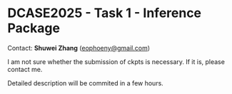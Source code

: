 # DCASE2025 - Task 1 - Inference Package

Contact: **Shuwei Zhang** (eophoeny@gmail.com)

I am not sure whether the submission of ckpts is necessary. If it is, please contact me.

Detailed description will be commited in a few hours.

